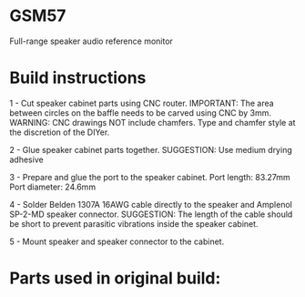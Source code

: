 # GSM57
Full-range speaker audio reference monitor



# Build instructions

1 - Cut speaker cabinet parts using CNC router.
IMPORTANT: The area between circles on the baffle needs to be carved using CNC by 3mm.
WARNING: СNC drawings NOT include chamfers. Type and chamfer style at the discretion of the DIYer.

2 - Glue speaker cabinet parts together.
SUGGESTION: Use medium drying adhesive

3 - Prepare and glue the port to the speaker cabinet.
Port length: 83.27mm
Port diameter: 24.6mm

4 - Solder Belden 1307A 16AWG cable directly to the speaker and Amplenol SP-2-MD speaker connector.
SUGGESTION: The length of the cable should be short to prevent parasitic vibrations inside the speaker cabinet.

5 - Mount speaker and speaker connector to the cabinet.

# Parts used in original build:

